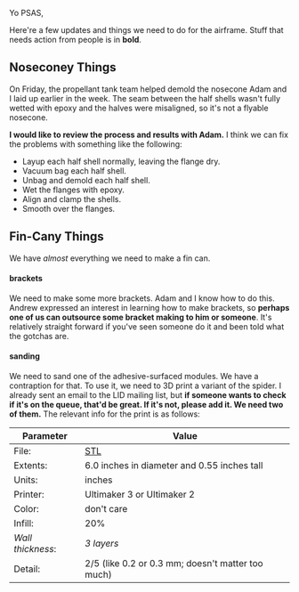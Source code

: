 Yo PSAS,

Here're a few updates and things we need to do for the airframe. Stuff that needs action from people is in **bold**.

## Noseconey Things
On Friday, the propellant tank team helped demold the nosecone Adam and I laid up earlier in the week. The seam between the half shells wasn't fully wetted with epoxy and the halves were misaligned, so it's not a flyable nosecone.

**I would like to review the process and results with Adam.** I think we can fix the problems with something like the following:

* Layup each half shell normally, leaving the flange dry.
* Vacuum bag each half shell.
* Unbag and demold each half shell.
* Wet the flanges with epoxy.
* Align and clamp the shells.
* Smooth over the flanges.

## Fin-Cany Things
We have _almost_ everything we need to make a fin can.

#### brackets

We need to make some more brackets. Adam and I know how to do this. Andrew expressed an interest in learning how to make brackets, so **perhaps one of us can outsource some bracket making to him or someone**. It's relatively straight forward if you've seen someone do it and been told what the gotchas are.


#### sanding
We need to sand one of the adhesive-surfaced modules. We have a contraption for that. To use it, we need to 3D print a variant of the spider. I already sent an email to the LID mailing list, but **if someone wants to check if it's on the queue, that'd be great. If it's not, please add it. We need two of them.** The relevant info for the print is as follows:

Parameter | Value
---------|---------
File: | [STL](https://github.com/psas/lv3.0-airframe/blob/master/cad/finCan/fatSpider.STL)
Extents: | 6.0 inches in diameter and 0.55 inches tall
Units: | inches
Printer: | Ultimaker 3 or Ultimaker 2
Color: | don't care
Infill: | 20%
_Wall thickness_: | _3 layers_
Detail: | 2/5 (like 0.2 or 0.3 mm; doesn't matter too much)
